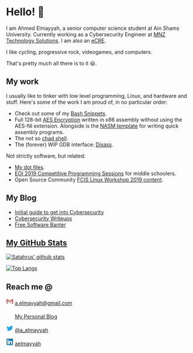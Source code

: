 # Hello! 👋

I am Ahmed Elmayyah, a senior computer science student at Ain Shams University. Currently working as a Cybersecurity Engineer at [MNZ Technology Solutions](https://mnztechnology.com/). I am also an [eCRE](https://www.elearnsecurity.com/certification/ecre/).


I like cycling, progressive rock, videogames, and computers.

That's pretty much all there is to it 😃.

## My work

I usually like to tinker with low level programming, Linux, and hardware and stuff. Here's some of the work I am proud of, in no particular order: 


- Check out some of my [Bash Snippets](https://github.com/Satharus/Bash-Snippets).
- Full 128-bit [AES Encryption](https://github.com/Satharus/AES-Encryption) written in x86 assembly without using the AES-NI extension. Alongside is the [NASM template](https://github.com/Satharus/NASM-Template) for writing quick assembly programs.
- The not so [chad shell](https://github.com/Satharus/Chell).
- The (forever) WIP GDB interface: [Disass](https://github.com/Satharus/Disass).


Not strictly software, but related: 

- [My dot files](https://github.com/Satharus/dotfiles).
- [EOI 2019 Competitive Programming Sessions](https://github.com/Satharus/EOI-Preparation-Sessions) for middle schoolers.
- Open Source Community [FCIS Linux Workshop 2019 content](https://github.com/Satharus/OSC19-Linux-Workshop-Sessions).


## My Blog

- [Initial guide to get into Cybersecurity](https://satharus.wordpress.com/2019/12/02/the-art-of-cybersecurity/)
- [Cybersecurity Writeups](https://satharus.wordpress.com/category/tech-cs/cybersecurity/writeup/)
- [Free Software Banter](https://satharus.wordpress.com/category/tech-cs/open-source/)

## [My GitHub Stats](https://github.com/anuraghazra/github-readme-stats)

[![Satahrus' github stats](https://github-readme-stats.vercel.app/api?username=Satharus&hide=stars&show_icons=true&theme=nord&include_all_commits=true&count_private=true)](https://github.com/Satharus?tab=repositories)

[![Top Langs](https://github-readme-stats.vercel.app/api/top-langs/?username=Satharus&langs_count=6&layout=compact&theme=nord)](https://github.com/Satharus?tab=repositories)

## Reach me @

![Gmail icon](https://github.com/Satharus/Satharus/blob/master/Icons/Gmail.png) [a.elmayyah@gmail.com](mailto:a.elmayyah@gmail.com)

![Blog icon](https://github.com/Satharus/Satharus/blob/master/Icons/Satharus.png) [My Personal Blog](https://satharus.wordpress.com)

![Twitter icon](https://github.com/Satharus/Satharus/blob/master/Icons/Twitter.png) [@a_elmayyah](https://twitter.com/a_elmayyah)

![LinkedIn icon](https://github.com/Satharus/Satharus/blob/master/Icons/LinkedIn.png) [aelmayyah](https://www.linkedin.com/in/aelmayyah/)
